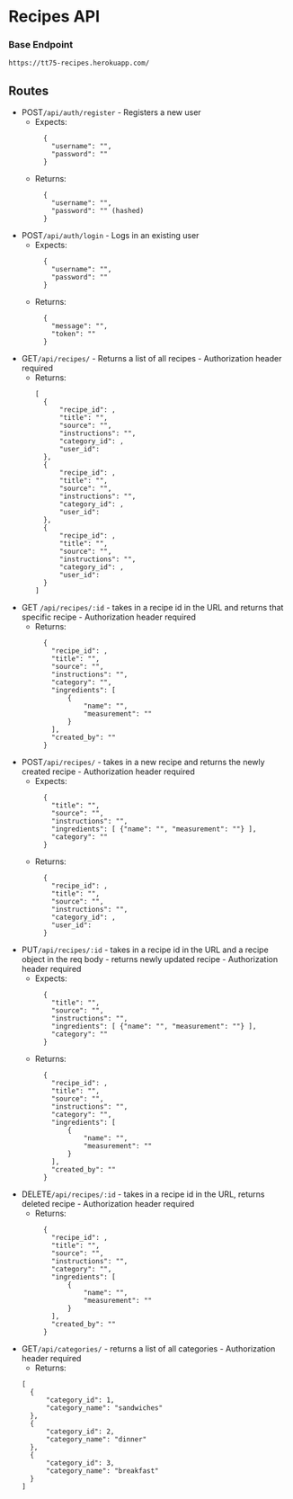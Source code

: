 # Recipes API

### Base Endpoint

`https://tt75-recipes.herokuapp.com/`

## Routes

- POST`/api/auth/register` - Registers a new user
  - Expects:
    ```
      {
        "username": "",
        "password": ""
      }
    ```
  - Returns:
    ```
      {
        "username": "",
        "password": "" (hashed)
      }
    ```
- POST`/api/auth/login` - Logs in an existing user
  - Expects:
    ```
      {
        "username": "",
        "password": ""
      }
    ```
  - Returns:
    ```
      {
        "message": "",
        "token": ""
      }
    ```
- GET`/api/recipes/` - Returns a list of all recipes - Authorization header required
  - Returns:
    ```
    [
      {
          "recipe_id": ,
          "title": "",
          "source": "",
          "instructions": "",
          "category_id": ,
          "user_id":
      },
      {
          "recipe_id": ,
          "title": "",
          "source": "",
          "instructions": "",
          "category_id": ,
          "user_id":
      },
      {
          "recipe_id": ,
          "title": "",
          "source": "",
          "instructions": "",
          "category_id": ,
          "user_id":
      }
    ]
    ```
- GET `/api/recipes/:id` - takes in a recipe id in the URL and returns that specific recipe - Authorization header required
  - Returns:
    ```
      {
        "recipe_id": ,
        "title": "",
        "source": "",
        "instructions": "",
        "category": "",
        "ingredients": [
            {
                "name": "",
                "measurement": ""
            }
        ],
        "created_by": ""
      }
    ```
- POST`/api/recipes/` - takes in a new recipe and returns the newly created recipe - Authorization header required
  - Expects:
    ```
      {
        "title": "",
        "source": "",
        "instructions": "",
        "ingredients": [ {"name": "", "measurement": ""} ],
        "category": ""
      }
    ```
  - Returns:
    ```
      {
        "recipe_id": ,
        "title": "",
        "source": "",
        "instructions": "",
        "category_id": ,
        "user_id":
      }
    ```
- PUT`/api/recipes/:id` - takes in a recipe id in the URL and a recipe object in the req body - returns newly updated recipe - Authorization header required
  - Expects:
    ```
      {
        "title": "",
        "source": "",
        "instructions": "",
        "ingredients": [ {"name": "", "measurement": ""} ],
        "category": ""
      }
    ```
  - Returns:
    ```
      {
        "recipe_id": ,
        "title": "",
        "source": "",
        "instructions": "",
        "category": "",
        "ingredients": [
            {
                "name": "",
                "measurement": ""
            }
        ],
        "created_by": ""
      }
    ```
- DELETE`/api/recipes/:id` - takes in a recipe id in the URL, returns deleted recipe - Authorization header required
  - Returns:
    ```
      {
        "recipe_id": ,
        "title": "",
        "source": "",
        "instructions": "",
        "category": "",
        "ingredients": [
            {
                "name": "",
                "measurement": ""
            }
        ],
        "created_by": ""
      }
    ```
- GET`/api/categories/` - returns a list of all categories - Authorization header required
  - Returns:
  ```
  [
    {
        "category_id": 1,
        "category_name": "sandwiches"
    },
    {
        "category_id": 2,
        "category_name": "dinner"
    },
    {
        "category_id": 3,
        "category_name": "breakfast"
    }
  ]
  ```
